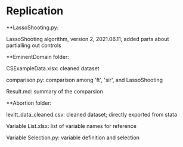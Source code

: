 # Replication

**LassoShooting.py:  

LassoShooting algorithm, version 2, 2021.06.11, added parts about partialling out controls


**EminentDomain folder:
  
  CSExampleData.xlsx: cleaned dataset
  
  comparison.py: comparison among 'ft', 'sir', and LassoShooting
  
  Result.md: summary of the comparsion  
  
  

**Abortion folder:
  
  levitt_data_cleaned.csv: cleaned dataset; directly exported from stata
  
  Variable List.xlsx: list of variable names for reference
  
  Variable Selection.py: variable definition and selection
